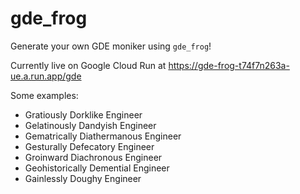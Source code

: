 # gde_frog

Generate your own GDE moniker using `gde_frog`!

Currently live on Google Cloud Run at https://gde-frog-t74f7n263a-ue.a.run.app/gde

Some examples:

 - Gratiously Dorklike Engineer
 - Gelatinously Dandyish Engineer
 - Gematrically Diathermanous Engineer
 - Gesturally Defecatory Engineer
 - Groinward Diachronous Engineer
 - Geohistorically Demential Engineer
 - Gainlessly Doughy Engineer
